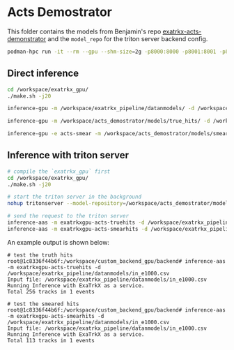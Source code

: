 # Acts Demostrator 

This folder contains the models from Benjamin's repo [exatrkx-acts-demonstrator](https://github.com/benjaminhuth/exatrkx-acts-demonstrator) and the `model_repo` for the triton server backend config. 


``` bash 
podman-hpc run -it --rm --gpu --shm-size=2g -p8000:8000 -p8001:8001 -p8002:8002 -v ${PWD}:/workspace/ hrzhao076/exatrkx_triton_backend:4.0 bash
```

## Direct inference 
``` bash 
cd /workspace/exatrkx_gpu/ 
./make.sh -j20 

inference-gpu -m /workspace/exatrkx_pipeline/datanmodels/ -d /workspace/exatrkx_pipeline/datanmodels/in_e1000.csv

inference-gpu -m /workspace/acts_demostrator/models/true_hits/ -d /workspace/exatrkx_pipeline/datanmodels/in_e1000.csv

inference-gpu -e acts-smear -m /workspace/acts_demostrator/models/smeared_hits/ -d /workspace/exatrkx_pipeline/datanmodels/in_e1000.csv

```


## Inference with triton server 

``` bash 
# compile the `exatrkx_gpu` first
cd /workspace/exatrkx_gpu/ 
./make.sh -j20 

# start the triton server in the background 
nohup tritonserver --model-repository=/workspace/acts_demostrator/model_repo/ > log.test.txt 2>&1 &

# send the request to the triton server
inference-aas -m exatrkxgpu-acts-truehits -d /workspace/exatrkx_pipeline/datanmodels/in_e1000.csv
inference-aas -m exatrkxgpu-acts-smearhits -d /workspace/exatrkx_pipeline/datanmodels/in_e1000.csv

```

An example output is shown below: 


```
# test the truth hits 
root@1c8336f44b6f:/workspace/custom_backend_gpu/backend# inference-aas -m exatrkxgpu-acts-truehits -d /workspace/exatrkx_pipeline/datanmodels/in_e1000.csv
Input file: /workspace/exatrkx_pipeline/datanmodels/in_e1000.csv
Running Inference with ExaTrkX as a service.
Total 256 tracks in 1 events

# test the smeared hits 
root@1c8336f44b6f:/workspace/custom_backend_gpu/backend# inference-aas -m exatrkxgpu-acts-smearhits -d /workspace/exatrkx_pipeline/datanmodels/in_e1000.csv
Input file: /workspace/exatrkx_pipeline/datanmodels/in_e1000.csv
Running Inference with ExaTrkX as a service.
Total 113 tracks in 1 events
```